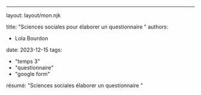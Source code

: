 ---
layout: layout/mon.njk

title: "Sciences sociales pour  élaborer un questionnaire "
authors:
  - Lola Bourdon

date: 2023-12-15
tags: 
  - "temps 3"
  - "questionnaire"
  - "google form"

résumé: "Sciences sociales élaborer un questionnaire "